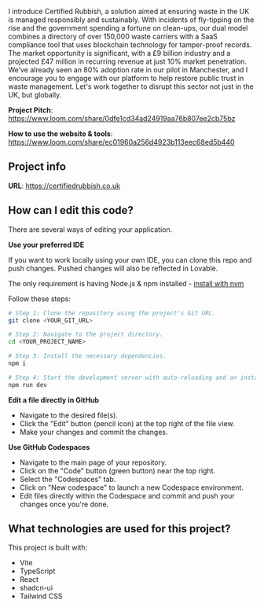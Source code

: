 I introduce Certified Rubbish, a solution aimed at ensuring waste in the UK is managed responsibly and sustainably. With incidents of fly-tipping on the rise and the government spending a fortune on clean-ups, our dual model combines a directory of over 150,000 waste carriers with a SaaS compliance tool that uses blockchain technology for tamper-proof records. The market opportunity is significant, with a £9 billion industry and a projected £47 million in recurring revenue at just 10% market penetration. We’ve already seen an 80% adoption rate in our pilot in Manchester, and I encourage you to engage with our platform to help restore public trust in waste management. Let's work together to disrupt this sector not just in the UK, but globally.

**Project Pitch**: https://www.loom.com/share/0dfe1cd34ad24919aa76b807ee2cb75bz

**How to use the website & tools**: https://www.loom.com/share/ec01960a256d4923b113eec68ed5b440


## Project info

**URL**: https://certifiedrubbish.co.uk

## How can I edit this code?

There are several ways of editing your application.


**Use your preferred IDE**

If you want to work locally using your own IDE, you can clone this repo and push changes. Pushed changes will also be reflected in Lovable.

The only requirement is having Node.js & npm installed - [install with nvm](https://github.com/nvm-sh/nvm#installing-and-updating)

Follow these steps:

```sh
# Step 1: Clone the repository using the project's Git URL.
git clone <YOUR_GIT_URL>

# Step 2: Navigate to the project directory.
cd <YOUR_PROJECT_NAME>

# Step 3: Install the necessary dependencies.
npm i

# Step 4: Start the development server with auto-reloading and an instant preview.
npm run dev
```

**Edit a file directly in GitHub**

- Navigate to the desired file(s).
- Click the "Edit" button (pencil icon) at the top right of the file view.
- Make your changes and commit the changes.

**Use GitHub Codespaces**

- Navigate to the main page of your repository.
- Click on the "Code" button (green button) near the top right.
- Select the "Codespaces" tab.
- Click on "New codespace" to launch a new Codespace environment.
- Edit files directly within the Codespace and commit and push your changes once you're done.

## What technologies are used for this project?

This project is built with:

- Vite
- TypeScript
- React
- shadcn-ui
- Tailwind CSS

